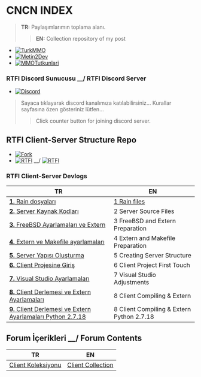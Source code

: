 # CNCN INDEX

> **TR:** Paylaşımlarımın toplama alanı.
>> **EN:** Collection repository of my post

* [![TurkMMO](https://img.shields.io/static/v1?label=🔗TurkMMO&message=CNCN&style=social)](https://forum.turkmmo.com/uye/1108698-cncn/)
* [![Metin2Dev](https://img.shields.io/static/v1?label=🔗Metin2Dev&message=cncn&style=social)](https://metin2.dev/profile/30253-cncn/)
* [![MMOTutkunlari](https://img.shields.io/static/v1?label=🔗MMOTutkunları&message=cncn&style=social)](https://www.mmotutkunlari.com/uye/cncn.19051/)

### RTFI Discord Sunucusu __/ RTFI Discord Server

* [![Discord](https://img.shields.io/discord/545564775497859072?label=Discord&logo=discord&style=social)](https://discord.gg/JbFdHMK) 

> Sayaca tıklayarak discord kanalımıza katılabilirsiniz...
> Kurallar sayfasına özen gösteriniz lütfen...
>> Click counter button for joining discord server.


## RTFI Client-Server Structure Repo

* [![Fork](https://img.shields.io/github/forks/cinicin/RTFI?label=RTFI&style=social)](https://github.com/cinicin/RTFI)
* [![RTFI](https://img.shields.io/github/repo-size/cinicin/RTFI?label=repo%20boyutu&style=social)](https://github.com/cinicin/RTFI) __/ [![RTFI](https://img.shields.io/github/repo-size/cinicin/RTFI?style=social)](https://github.com/cinicin/RTFI)

### RTFI Client-Server Devlogs

| TR | EN |
| -- | -- |
| [**1.** Rain dosyaları](/TR/RTFIDevLog/001RTFIDevLog.md) | [1 Rain files](/EN/RTFIDevLog/001RTFIDevLog.md) |
| [**2.** Server Kaynak Kodları](/TR/RTFIDevLog/002RTFIDevLog.md) | 2 Server Source Files |
| [**3.** FreeBSD Ayarlamaları ve Extern](/TR/RTFIDevLog/003RTFIDevLog.md) | 3 FreeBSD and Extern Preparation |
| [**4.** Extern ve Makefile ayarlamaları](/TR/RTFIDevLog/004RTFIDevLog.md) | 4 Extern and Makefile Preparation |
| [**5.** Server Yapısı Oluşturma](/TR/RTFIDevLog/005RTFIDevLog.md) | 5 Creating Server Structure |
| [**6.** Client Projesine Giriş](/TR/RTFIDevLog/006RTFIDevLog.md) | 6 Client Project First Touch |
| [**7.** Visual Studio Ayarlamaları](/TR/RTFIDevLog/007RTFIDevLog.md) | 7 Visual Studio Adjustments |
| [**8.** Client Derlemesi ve Extern Ayarlamaları](/TR/RTFIDevLog/008RTFIDevLog.md) | 8 Client Compiling & Extern |
| [**9.** Client Derlemesi ve Extern Ayarlamaları Python 2.7.18](/TR/RTFIDevLog/009RTFIDevLog.md) | 8 Client Compiling & Extern Python 2.7.18 |

## Forum İçerikleri __/ Forum Contents

| TR | EN |
| -- | -- |
| [Client Koleksiyonu](/TR/ClientCol.md) | [Client Collection](/EN/ClientCol.md) |
